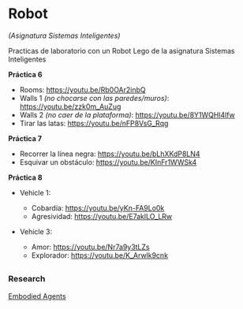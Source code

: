 # Robot
*(Asignatura Sistemas Inteligentes)*

Practicas de laboratorio con un Robot Lego de la asignatura Sistemas Inteligentes 

**Práctica 6**

* Rooms: https://youtu.be/Rb0OAr2inbQ
* Walls 1 *(no chocarse con las paredes/muros)*: https://youtu.be/zzk0m_AuZug
* Walls 2 *(no caer de la plataforma)*: https://youtu.be/8Y1WQHl4lfw
* Tirar las latas: https://youtu.be/nFP8VsG_Rqg

**Práctica 7**

* Recorrer la línea negra: https://youtu.be/bLhXKdP8LN4
* Esquivar un obstáculo: https://youtu.be/KInFr1WWSk4

**Práctica 8**

* Vehicle 1:
	* Cobardía: https://youtu.be/yKn-FA9Lo0k
	* Agresividad: https://youtu.be/E7aklLO_LRw
	
* Vehicle 3:
	* Amor: https://youtu.be/Nr7a9y3tLZs
	* Explorador: https://youtu.be/K_Arwlk9cnk


##

 ### Research
 
 [Embodied Agents](https://drive.google.com/open?id=1KhXN-0VQ5zsExDOUJyByjwcCx-BzF4NA)

